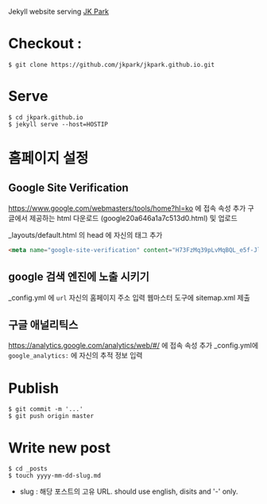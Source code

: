 Jekyll website serving [JK Park](http://jkpark.github.io)

# Checkout :

```console
$ git clone https://github.com/jkpark/jkpark.github.io.git
```

# Serve

```console
$ cd jkpark.github.io
$ jekyll serve --host=HOSTIP
```

# 홈페이지 설정

## Google Site Verification

https://www.google.com/webmasters/tools/home?hl=ko 에 접속
속성 추가
구글에서 제공하는 html 다운로드 (google20a646a1a7c513d0.html) 및 업로드

_layouts/default.html 의 head 에 자신의 태그 추가
```html
<meta name="google-site-verification" content="H73FzMq39pLvMqBQL_e5f-JlaipO9MkcGC_ce_3xlDA" />
```

## google 검색 엔진에 노출 시키기
_config.yml 에 `url` 자신의 홈페이지 주소 입력
웹마스터 도구에 sitemap.xml 제출

## 구글 애널리틱스
https://analytics.google.com/analytics/web/#/ 에 접속
속성 추가
_config.yml에 `google_analytics:` 에 자신의 추적 정보 입력


# Publish

```console
$ git commit -m '...'
$ git push origin master
```

# Write new post

```console
$ cd _posts
$ touch yyyy-mm-dd-slug.md
```
 - slug : 해당 포스트의 고유 URL. should use english, disits and '-' only.

 

